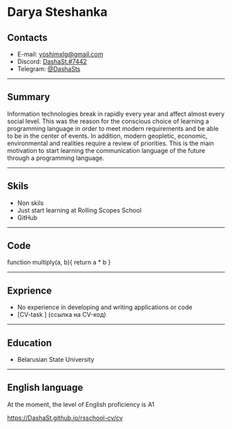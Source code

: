 # Darya Steshanka

## Contacts
* E-mail: yoshimxlg@gmail.com
* Discord: [DashaSt.#7442]( https://discordapp.com/users/465434725956452377/)
* Telegram: [@DashaSts](http://t.me/DashaSts)
***
## Summary

Information technologies break in rapidly every year and affect almost every social level. This was the reason for the conscious choice of learning a programming language in order to meet modern requirements and be able to be in the center of events. In addition, modern geopletic, economic, environmental and realities require a review of priorities. This is the main motivation to start learning the communication language of the future through a programming language.
***
## Skils
* Non skils
* Just start learning at Rolling Scopes School
* GitHub
***
## Code
function multiply(a, b){
  return a * b
}
***
## Exprience
* No experience in developing and writing applications or code
* [CV-task ] (ссылка на CV-код)
***
## Education
* Belarusian State University
***
## English language
At the moment, the level of English proficiency is A1

https://DashaSt.github.io/rsschool-cv/cv